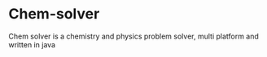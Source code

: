 # Chem-solver
Chem solver is a chemistry and physics problem solver, multi platform and written in java
